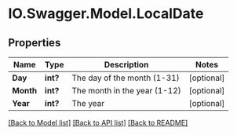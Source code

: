 # IO.Swagger.Model.LocalDate
## Properties

Name | Type | Description | Notes
------------ | ------------- | ------------- | -------------
**Day** | **int?** | The day of the month (1-31) | [optional] 
**Month** | **int?** | The month in the year (1-12) | [optional] 
**Year** | **int?** | The year | [optional] 

[[Back to Model list]](../README.md#documentation-for-models) [[Back to API list]](../README.md#documentation-for-api-endpoints) [[Back to README]](../README.md)

